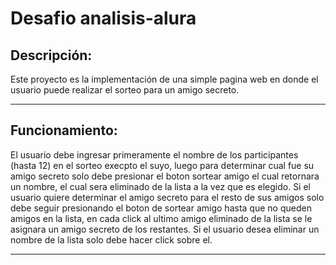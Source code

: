 # Desafio analisis-alura
## Descripción:
Este proyecto es la implementación de una simple pagina web en donde
el usuario puede realizar el sorteo para un amigo secreto.

-----
## Funcionamiento:
El usuario debe ingresar primeramente el nombre de los participantes (hasta 12)
en el sorteo execpto el suyo, luego para determinar cual fue su amigo secreto
solo debe presionar el boton sortear amigo el cual retornara un nombre, el cual 
sera eliminado de la lista a la vez que es elegido. Si el usuario quiere determinar
el amigo secreto para el resto de sus amigos solo debe seguir presionando el boton de 
sortear amigo hasta que no queden amigos en la lista, en cada click al ultimo amigo 
eliminado de la lista se le asignara un amigo secreto de los restantes. 
Si el usuario desea eliminar un nombre de la lista solo debe hacer click
sobre el.

-----

